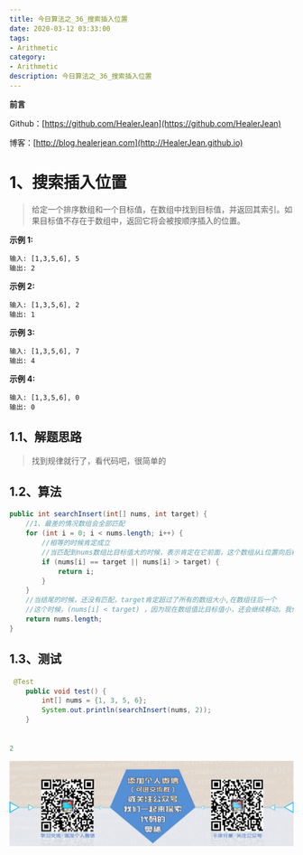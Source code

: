 ```yaml
---
title: 今日算法之_36_搜索插入位置
date: 2020-03-12 03:33:00
tags: 
- Arithmetic
category: 
- Arithmetic
description: 今日算法之_36_搜索插入位置
---
```


**前言**     

 Github：[https://github.com/HealerJean](https://github.com/HealerJean)         

 博客：[http://blog.healerjean.com](http://HealerJean.github.io)           



# 1、搜索插入位置
> 给定一个排序数组和一个目标值，在数组中找到目标值，并返回其索引。如果目标值不存在于数组中，返回它将会被按顺序插入的位置。     



**示例 1:**

```
输入: [1,3,5,6], 5
输出: 2
```


**示例 2:**

```
输入: [1,3,5,6], 2
输出: 1
```

**示例 3:**

```
输入: [1,3,5,6], 7
输出: 4
```

**示例 4:**

```
输入: [1,3,5,6], 0
输出: 0
```



## 1.1、解题思路 

> 找到规律就行了，看代码吧，很简单的



## 1.2、算法

```java
public int searchInsert(int[] nums, int target) {
    //1、最差的情况数组会全部匹配
    for (int i = 0; i < nums.length; i++) {
        //相等的时候肯定成立
        //当匹配到nums数组比目标值大的时候，表示肯定在它前面，这个数组从i位置向后移动，所以当前i的位置就是目标位置
        if (nums[i] == target || nums[i] > target) {
            return i;
        }
    }
    //当结尾的时候，还没有匹配，target肯定超过了所有的数组大小,在数组往后一个
    //这个时候，(nums[i] < target) ，因为现在数组值比目标值小，还会继续移动。我们只在里面关注下是否到了数组末尾了
    return nums.length;
}
```




## 1.3、测试 

```java
 @Test
    public void test() {
        int[] nums = {1, 3, 5, 6};
        System.out.println(searchInsert(nums, 2));
    }


2
```





![ContactAuthor](https://raw.githubusercontent.com/HealerJean/HealerJean.github.io/master/assets/img/artical_bottom.jpg)



<link rel="stylesheet" href="https://unpkg.com/gitalk/dist/gitalk.css">

<script src="https://unpkg.com/gitalk@latest/dist/gitalk.min.js"></script> 
<div id="gitalk-container"></div>    
 <script type="text/javascript">
    var gitalk = new Gitalk({
		clientID: `1d164cd85549874d0e3a`,
		clientSecret: `527c3d223d1e6608953e835b547061037d140355`,
		repo: `HealerJean.github.io`,
		owner: 'HealerJean',
		admin: ['HealerJean'],
		id: '9ME5QCUsyG0ptbB8',
    });
    gitalk.render('gitalk-container');
</script> 

